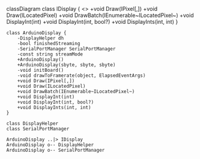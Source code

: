classDiagram
    class IDisplay {
        <<interface>>
        +void Draw(IPixel[,])
        +void Draw(ILocatedPixel)
        +void DrawBatch(IEnumerable~ILocatedPixel~)
        +void DisplayInt(int)
        +void DisplayInt(int, bool?)
        +void DisplayInts(int, int)
    }

    class ArduinoDisplay {
        -DisplayHelper dh
        -bool finishedStreaming
        -SerialPortManager SerialPortManager
        -const string streamMode
        +ArduinoDisplay()
        +ArduinoDisplay(sbyte, sbyte, sbyte)
        -void initBoard()
        -void drawToFramerate(object, ElapsedEventArgs)
        +void Draw(IPixel[,])
        +void Draw(ILocatedPixel)
        +void DrawBatch(IEnumerable~ILocatedPixel~)
        +void DisplayInt(int)
        +void DisplayInt(int, bool?)
        +void DisplayInts(int, int)
    }

    class DisplayHelper
    class SerialPortManager

    ArduinoDisplay ..|> IDisplay
    ArduinoDisplay o-- DisplayHelper
    ArduinoDisplay o-- SerialPortManager
